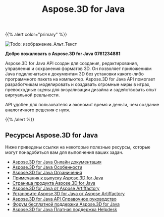 ﻿---
title: Aspose.3D for Java
description: Aspose.3D for Java API создан для создания, редактирования, управления и сохранения форматов 3D. Он позволяет приложениям Java подключаться к документам 3D без установки какого-либо программного пакета на компьютер.
type: docs
weight: 20
url: /ru/java/
is_root: true
---
{{% alert color="primary" %}}

![Todo: изображение_Альт_Текст](home_1)

**Добро пожаловать в Aspose.3D for Java 0761234881**

Aspose.3D for Java API создан для создания, редактирования, управления и сохранения форматов 3D. Он позволяет приложениям Java подключаться к документам 3D без установки какого-либо программного пакета на компьютер. Aspose.3D for Java API помогает разработчикам моделировать и создавать огромные миры в играх, превосходные сцены для визуализации дизайна и задействовать опыт виртуальной реальности.

API удобен для пользователя и экономит время и деньги, чем создание аналогичного решения с нуля.

{{% /alert %}}


## **Ресурсы Aspose.3D for Java**
Ниже приведены ссылки на некоторые полезные ресурсы, которые могут понадобиться вам для выполнения ваших задач.

- [Aspose.3D for Java Онлайн документация](/3d/ru/java/)
- [Aspose.3D for Java Особенности](/3d/ru/java/product-overview/#productoverview-richfeatures)
- [Aspose.3D for Java Ограничения](/3d/ru/java/installation/#installation-systemrequirements)
- [Примечания к выпуску Aspose.3D for Java](https://releases.aspose.com/ru/3d/java/release-notes/)
- [Страница продукта Aspose.3D for Java](https://products.aspose.com/3d/java)
- [Aspose.3D for Java от Aspose Artiffactory](https://releases.aspose.com/java/repo/com/aspose/aspose-3d/)
- [Установите Aspose.3D for Java от Aspose Artiffactory](/3d/ru/java/installation/)
- [Aspose.3D for Java API Справочное руководство](https://reference.aspose.com/3d/java)
- [Форум бесплатной поддержки Aspose.3D for Java](https://forum.aspose.com/c/3d)
- [Aspose.3D for Java Платная поддержка Helpdesk](https://helpdesk.aspose.com/)
